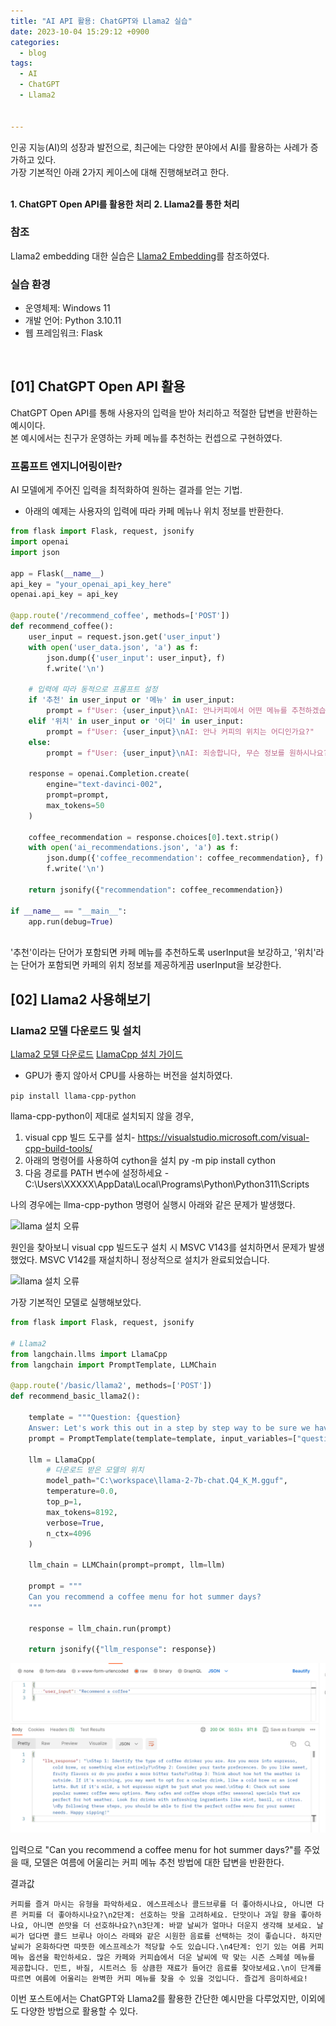 ```yaml
---
title: "AI API 활용: ChatGPT와 Llama2 실습"
date: 2023-10-04 15:29:12 +0900
categories:
  - blog
tags:
  - AI
  - ChatGPT
  - Llama2

 
---
```


인공 지능(AI)의 성장과 발전으로, 최근에는 다양한 분야에서 AI를 활용하는 사례가 증가하고 있다.<br>
가장 기본적인 아래 2가지 케이스에 대해 진행해보려고 한다.<br><br>

**1. ChatGPT Open API를 활용한 처리**
**2. Llama2를 통한 처리**

### 참조
Llama2 embedding 대한 실습은 [Llama2 Embedding](https://breezymind.com/llamacpp-embedding/)를 참조하였다.

### 실습 환경
- 운영체제: Windows 11
- 개발 언어: Python 3.10.11
- 웹 프레임워크: Flask
<br>

## [01] ChatGPT Open API 활용
ChatGPT Open API를 통해 사용자의 입력을 받아 처리하고 적절한 답변을 반환하는 예시이다.<bR>
본 예시에서는 친구가 운영하는 카페 메뉴를 추천하는 컨셉으로 구현하였다.<br>

### 프롬프트 엔지니어링이란?
AI 모델에게 주어진 입력을 최적화하여 원하는 결과를 얻는 기법.
<br>

- 아래의 예제는 사용자의 입력에 따라 카페 메뉴나 위치 정보를 반환한다.<br>

```python
from flask import Flask, request, jsonify
import openai
import json

app = Flask(__name__)
api_key = "your_openai_api_key_here"
openai.api_key = api_key

@app.route('/recommend_coffee', methods=['POST'])
def recommend_coffee():
    user_input = request.json.get('user_input')
    with open('user_data.json', 'a') as f:
        json.dump({'user_input': user_input}, f)
        f.write('\n')

    # 입력에 따라 동적으로 프롬프트 설정
    if '추천' in user_input or '메뉴' in user_input:
        prompt = f"User: {user_input}\nAI: 안나커피에서 어떤 메뉴를 추천하겠습니까?"
    elif '위치' in user_input or '어디' in user_input:
        prompt = f"User: {user_input}\nAI: 안나 커피의 위치는 어디인가요?"
    else:
        prompt = f"User: {user_input}\nAI: 죄송합니다, 무슨 정보를 원하시나요?"

    response = openai.Completion.create(
        engine="text-davinci-002",
        prompt=prompt,
        max_tokens=50
    )

    coffee_recommendation = response.choices[0].text.strip()
    with open('ai_recommendations.json', 'a') as f:
        json.dump({'coffee_recommendation': coffee_recommendation}, f)
        f.write('\n')

    return jsonify({"recommendation": coffee_recommendation})

if __name__ == "__main__":
    app.run(debug=True)
```

<br>
'추천'이라는 단어가 포함되면 카페 메뉴를 추천하도록 userInput을 보강하고,
'위치'라는 단어가 포함되면 카페의 위치 정보를 제공하게끔 userInput을 보강한다.
<br>


## [02] Llama2 사용해보기

### Llama2 모델 다운로드 및 설치
[Llama2 모델 다운로드](https://huggingface.co/TheBloke/Llama-2-7b-Chat-GGUF/blob/main/llama-2-7b-chat.Q4_K_M.gguf?ref=breezymind.com)
[LlamaCpp 설치 가이드](https://python.langchain.com/docs/integrations/llms/llamacpp?ref=breezymind.com)
<br>

- GPU가 좋지 않아서 CPU를 사용하는 버전을 설치하였다.

```pip install llama-cpp-python```

llama-cpp-python이 제대로 설치되지 않을 경우,
1. visual cpp 빌드 도구를 설치- https://visualstudio.microsoft.com/visual-cpp-build-tools/
2. 아래의 명령어를 사용하여 cython을 설치
py -m pip install cython
3. 다음 경로를 PATH 변수에 설정하세요 -
C:\Users\XXXXX\AppData\Local\Programs\Python\Python311\Scripts


나의 경우에는 llma-cpp-python 명령어 실행시 아래와 같은 문제가 발생했다.

![llama 설치 오류](/assets/images/ai-2.png)

원인을 찾아보니 visual cpp 빌드도구 설치 시 MSVC V143를 설치하면서 문제가 발생했었다.
 MSVC V142를 재설치하니 정상적으로 설치가 완료되었습니다.

 ![llama 설치 오류](/assets/images/ai-1.png)


가장 기본적인 모델로 실행해보았다.
```python
from flask import Flask, request, jsonify

# Llama2
from langchain.llms import LlamaCpp
from langchain import PromptTemplate, LLMChain

@app.route('/basic/llama2', methods=['POST'])
def recommend_basic_llama2():

    template = """Question: {question}
    Answer: Let's work this out in a step by step way to be sure we have the right answer."""
    prompt = PromptTemplate(template=template, input_variables=["question"])

    llm = LlamaCpp(
        # 다운로드 받은 모델의 위치
        model_path="C:\workspace\llama-2-7b-chat.Q4_K_M.gguf",
        temperature=0.0,
        top_p=1,
        max_tokens=8192,
        verbose=True,
        n_ctx=4096 
    )

    llm_chain = LLMChain(prompt=prompt, llm=llm)

    prompt = """
    Can you recommend a coffee menu for hot summer days?
    """

    response = llm_chain.run(prompt)
    
    return jsonify({"llm_response": response})
```

![POST맨 결과](/assets/images/ai-3.png)

입력으로 "Can you recommend a coffee menu for hot summer days?"를 주었을 때, 모델은 여름에 어울리는 커피 메뉴 추천 방법에 대한 답변을 반환한다.

결과값
```
커피를 즐겨 마시는 유형을 파악하세요. 에스프레소나 콜드브루를 더 좋아하시나요, 아니면 다른 커피를 더 좋아하시나요?\n2단계: 선호하는 맛을 고려하세요. 단맛이나 과일 향을 좋아하나요, 아니면 쓴맛을 더 선호하나요?\n3단계: 바깥 날씨가 얼마나 더운지 생각해 보세요. 날씨가 덥다면 콜드 브루나 아이스 라떼와 같은 시원한 음료를 선택하는 것이 좋습니다. 하지만 날씨가 온화하다면 따뜻한 에스프레소가 적당할 수도 있습니다.\n4단계: 인기 있는 여름 커피 메뉴 옵션을 확인하세요. 많은 카페와 커피숍에서 더운 날씨에 딱 맞는 시즌 스페셜 메뉴를 제공합니다. 민트, 바질, 시트러스 등 상큼한 재료가 들어간 음료를 찾아보세요.\n이 단계를 따르면 여름에 어울리는 완벽한 커피 메뉴를 찾을 수 있을 것입니다. 즐겁게 음미하세요!
```

이번 포스트에서는 ChatGPT와 Llama2를 활용한 간단한 예시만을 다루었지만, 이외에도 다양한 방법으로 활용할 수 있다.



